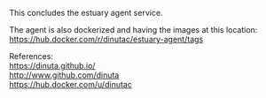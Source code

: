 This concludes the estuary agent service.

The agent is also dockerized and having the images at this location:  
https://hub.docker.com/r/dinutac/estuary-agent/tags

References:  
https://dinuta.github.io/  
http://www.github.com/dinuta  
https://hub.docker.com/u/dinutac  


